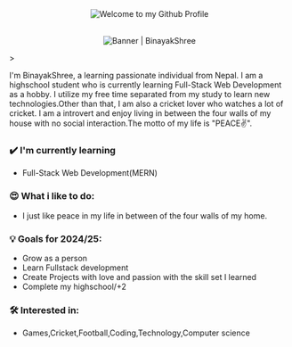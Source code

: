 <div align="center">
  <img src="https://github.com/BrunnerLivio/brunnerlivio/blob/master/images/welcome.png?raw=true" style="max-width: 100%;" alt="Welcome to my Github Profile" />
  <br />
  <br />
</div>
<p align="center">
  <img alt="Banner | BinayakShree" src="https://i.imgur.com/8pvq7oV.gif">
</p>>

I'm BinayakShree, a learning passionate individual from Nepal. I am a highschool student who is currently learning Full-Stack Web Development as a hobby. I utilize my free time separated from my study to learn new technologies.Other than that, I am also a cricket lover who watches a lot of cricket. I am a introvert and enjoy living in between the four walls of my house with no social interaction.The motto of my life is "PEACE✌".

### ✔️ I'm currently learning

- Full-Stack Web Development(MERN)

### 😍 What i like to do:

- I just like peace in my life in between of the four walls of my home.

### 💡 Goals for 2024/25:

- Grow as a person
- Learn Fullstack development
- Create Projects with love and passion with the skill set I learned
- Complete my highschool/+2

### 🛠 Interested in:

- Games,Cricket,Football,Coding,Technology,Computer science
